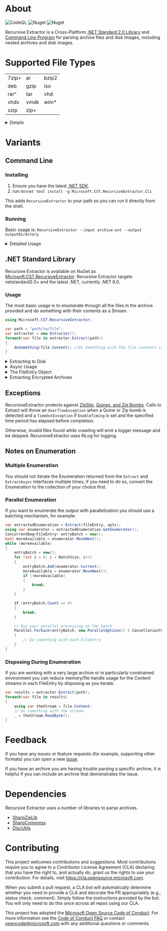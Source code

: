 # About
![CodeQL](https://github.com/microsoft/RecursiveExtractor/workflows/CodeQL/badge.svg) ![Nuget](https://img.shields.io/nuget/v/Microsoft.CST.RecursiveExtractor?link=https://www.nuget.org/packages/Microsoft.CST.RecursiveExtractor/&link=https://www.nuget.org/packages/Microsoft.CST.RecursiveExtractor/) ![Nuget](https://img.shields.io/nuget/dt/Microsoft.CST.RecursiveExtractor?link=https://www.nuget.org/packages/Microsoft.CST.RecursiveExtractor/&link=https://www.nuget.org/packages/Microsoft.CST.RecursiveExtractor/)

Recursive Extractor is a Cross-Platform [.NET Standard 2.0 Library](#library) and [Command Line Program](#cli) for parsing archive files and disk images, including nested archives and disk images.

# Supported File Types
| | | |
|-|-|-|
| 7zip+ | ar    | bzip2 |
| deb   | gzip  | iso   |
| rar^  | tar   | vhd   |
| vhdx  | vmdk  | wim*  |
| xzip  | zip+  |       |

<details>
<summary>Details</summary>
<br/>
* Windows only<br/>
+ Encryption Supported<br/>
^ Rar version 4 Encryption supported<br/>
</details>

# Variants

## Command Line
### Installing
1. Ensure you have the latest [.NET SDK](https://dotnet.microsoft.com/download).
2. run `dotnet tool install -g Microsoft.CST.RecursiveExtractor.Cli`

This adds `RecursiveExtractor` to your path so you can run it directly from the shell.

### Running
Basic usage is: `RecursiveExtractor --input archive.ext --output outputDirectory`

<details>
<summary>Detailed Usage</summary>
<br/>
<ul>
    <li><i>input</i>: The path to the Archive to extract.</li>
    <li><i>output</i>: The path a directory to extract into.</li>
    <li><i>passwords</i>: A comma separated list of passwords to use for archives.</li>
    <li><i>allow-globs</i>: A comma separated list of glob patterns to require each extracted file match.</li>
    <li><i>deny-globs</i>: A comma separated list of glob patterns to require each extracted file not match.</li>
    <li><i>raw-extensions</i>: A comma separated list of file extensions to not recurse into.</li>
    <li><i>no-recursion</i>: Don't recurse into sub-archives.</li>
    <li><i>single-thread</i>: Don't attempt to parallelize extraction.</li>
    <li><i>printnames</i>: Output the name of each file extracted.</li>
    
</ul>

For example, to extract only ".cs" files:
```
RecursiveExtractor --input archive.ext --output outputDirectory --allow-globs **/*.cs
```

Run `RecursiveExtractor --help` for more details.
</details>

## .NET Standard Library
Recursive Extractor is available on NuGet as [Microsoft.CST.RecursiveExtractor](https://www.nuget.org/packages/Microsoft.CST.RecursiveExtractor/). Recursive Extractor targets netstandard2.0+ and the latest .NET, currently .NET 6.0.

### Usage

The most basic usage is to enumerate through all the files in the archive provided and do something with their contents as a Stream.

```csharp
using Microsoft.CST.RecursiveExtractor;

var path = "path/to/file";
var extractor = new Extractor();
foreach(var file in extractor.Extract(path))
{
    doSomething(file.Content); //Do Something with the file contents (a Stream)
}
```

<details>
<summary>Extracting to Disk</summary>
<br/>
This code adapted from the Cli extracts the contents of given archive located at `options.Input`
to a directory located at `options.Output`, including extracting failed archives as themselves.

```csharp
using Microsoft.CST.RecursiveExtractor;

var extractor = new Extractor();
var extractorOptions = new ExtractorOptions()
{
    ExtractSelfOnFail = true,
};
extractor.ExtractToDirectory(options.Output, options.Input, extractorOptions);
```
</details>
<details>
<summary>Async Usage</summary>
<br/>
This example of using the async API prints out all the file names found from the archive located at the path.

```csharp
var path = "/Path/To/Your/Archive"
var extractor = new Extractor();
try {
    IEnumerable<FileEntry> results = extractor.ExtractFileAsync(path);
    await foreach(var found in results)
    {
        Console.WriteLine(found.FullPath);
    }
}
catch(OverflowException)
{
    // This means Recursive Extractor has detected a Quine or Zip Bomb
}
```
</details>

<details>
<summary>The FileEntry Object</summary>
<br/>
The Extractor returns `FileEntry` objects.  These objects contain a `Content` Stream of the file contents.

```csharp
public Stream Content { get; }
public string FullPath { get; }
public string Name { get; }
public FileEntry? Parent { get; }
public string? ParentPath { get; }
public DateTime CreateTime { get; }
public DateTime ModifyTime { get; }
public DateTime AccessTime { get; }
```
</details>

<details>
<summary>Extracting Encrypted Archives</summary>
<br/>
You can provide passwords to use to decrypt archives, paired with a Regex that will operate against the Name of the Archive.

```csharp
var path = "/Path/To/Your/Archive"
var directory
var extractor = new Extractor();
try {
    IEnumerable<FileEntry> results = extractor.ExtractFile(path, new ExtractorOptions()
    {
        Passwords = new Dictionary<Regex, List<string>>()
        {
            { new Regex("\.zip"), new List<string>(){ "PasswordForZipFiles" } },
            { new Regex("\.7z"), new List<string>(){ "PasswordFor7zFiles" } },
            { new Regex(".*"), new List<string>(){ "PasswordForAllFiles" } }

        }
    });
    foreach(var found in results)
    {
        Console.WriteLine(found.FullPath);
    }
}
catch(OverflowException)
{
    // This means Recursive Extractor has detected a Quine or Zip Bomb
}
```
</details>

## Exceptions
RecursiveExtractor protects against [ZipSlip](https://snyk.io/research/zip-slip-vulnerability), [Quines, and Zip Bombs](https://en.wikipedia.org/wiki/Zip_bomb).
Calls to Extract will throw an `OverflowException` when a Quine or Zip bomb is detected and a `TimeOutException` if `EnableTiming` is set and the specified time period has elapsed before completion.

Otherwise, invalid files found while crawling will emit a logger message and be skipped.  RecursiveExtractor uses NLog for logging.

## Notes on Enumeration

### Multiple Enumeration
You should not iterate the Enumeration returned from the `Extract` and `ExtractAsync` interfaces multiple times, if you need to do so, convert the Enumeration to the collection of your choice first.

### Parallel Enumeration
If you want to enumerate the output with parallelization you should use a batching mechanism, for example:

```csharp
var extractedEnumeration = Extract(fileEntry, opts);
using var enumerator = extractedEnumeration.GetEnumerator();
ConcurrentBag<FileEntry> entryBatch = new();
bool moreAvailable = enumerator.MoveNext();
while (moreAvailable)
{
    entryBatch = new();
    for (int i = 0; i < BatchSize; i++)
    {
        entryBatch.Add(enumerator.Current);
        moreAvailable = enumerator.MoveNext();
        if (!moreAvailable)
        {
            break;
        }
    }

    if (entryBatch.Count == 0)
    {
        break;
    }

    // Run your parallel processing on the batch
    Parallel.ForEach(entryBatch, new ParallelOptions() { CancellationToken = cts.Token }, entry =>
    {
        // Do something with each FileEntry
    }
}
```

### Disposing During Enumeration
If you are working with a very large archive or in particularly constrained environment you can reduce memory/file handle usage for the Content streams in each FileEntry by disposing as you iterate.

```csharp
var results = extractor.Extract(path);
foreach(var file in results)
{
    using var theStream = file.Content;
    // Do something with the stream.
    _ = theStream.ReadByte();
}
```

# Feedback

If you have any issues or feature requests (for example, supporting other formats) you can open a new [Issue](https://github.com/microsoft/RecursiveExtractor/issues/new).  

If you have an archive you are having trouble parsing a specific archive, it is helpful if you can include an archive that demonstrates the issue.

# Dependencies

Recursive Extractor uses a number of libraries to parse archives.

* [SharpZipLib](https://github.com/icsharpcode/SharpZipLib)
* [SharpCompress](https://github.com/adamhathcock/sharpcompress)
* [DiscUtils](https://github.com/discutils/discutils)

# Contributing

This project welcomes contributions and suggestions.  Most contributions require you to agree to a
Contributor License Agreement (CLA) declaring that you have the right to, and actually do, grant us
the rights to use your contribution. For details, visit https://cla.opensource.microsoft.com.

When you submit a pull request, a CLA bot will automatically determine whether you need to provide
a CLA and decorate the PR appropriately (e.g., status check, comment). Simply follow the instructions
provided by the bot. You will only need to do this once across all repos using our CLA.

This project has adopted the [Microsoft Open Source Code of Conduct](https://opensource.microsoft.com/codeofconduct/).
For more information see the [Code of Conduct FAQ](https://opensource.microsoft.com/codeofconduct/faq/) or
contact [opencode@microsoft.com](mailto:opencode@microsoft.com) with any additional questions or comments.
